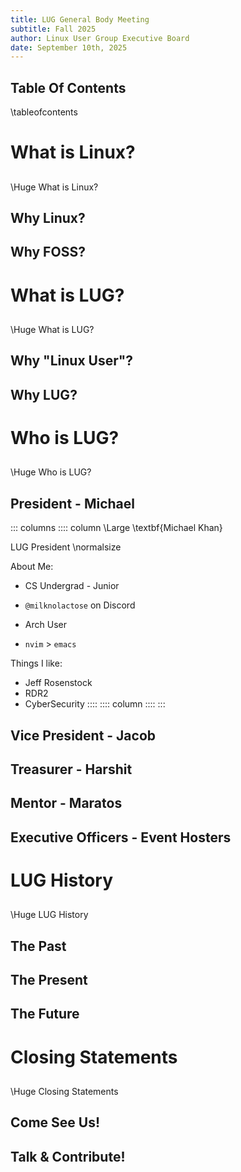 ```yaml
---
title: LUG General Body Meeting 
subtitle: Fall 2025 
author: Linux User Group Executive Board
date: September 10th, 2025
---
```


## Table Of Contents
\tableofcontents

# What is Linux?

##
\Huge What is Linux?

## Why Linux?

## Why FOSS?

# What is LUG?

## 
\Huge What is LUG?

## Why "Linux User"?

## Why LUG?

# Who is LUG?

## 
\Huge Who is LUG?

## President - Michael

::: columns
:::: column
\Large \textbf{Michael Khan}

LUG President
\normalsize

About Me:

- CS Undergrad - Junior

- `@milknolactose` on Discord

- Arch User

- `nvim` > `emacs`

Things I like:

  - Jeff Rosenstock
  - RDR2
  - CyberSecurity
::::
:::: column
::::
:::

## Vice President - Jacob

## Treasurer - Harshit

## Mentor - Maratos

## Executive Officers - Event Hosters

# LUG History

## 
\Huge LUG History

## The Past

## The Present

## The Future

# Closing Statements

## 
\Huge Closing Statements

## Come See Us!

## Talk & Contribute!
